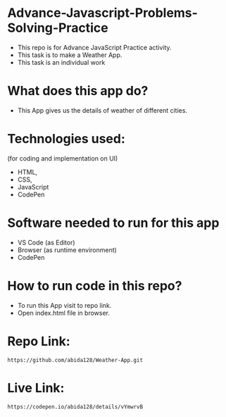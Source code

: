 # Advance-Javascript-Problems-Solving-Practice
 - This repo is for Advance JavaScript  Practice activity.
 - This task is to make a  Weather App.
 - This task is an individual work

# What does this app do?
 - This App gives us the details of weather of different cities.

# Technologies used:
(for coding and implementation on UI)
 - HTML, 
 - CSS, 
 - JavaScript
 - CodePen 

# Software needed to run for this app
 - VS Code (as Editor)
 - Browser (as runtime environment)
 - CodePen

# How to run code in this repo?
- To run this App visit to  repo link.
- Open index.html file in browser.

# Repo Link:
    https://github.com/abida128/Weather-App.git
    
# Live Link:
    https://codepen.io/abida128/details/vYmwrvB



